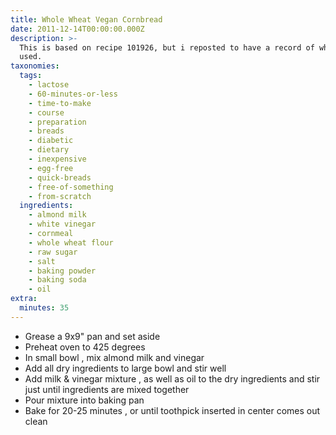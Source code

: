 ```yaml
---
title: Whole Wheat Vegan Cornbread
date: 2011-12-14T00:00:00.000Z
description: >-
  This is based on recipe 101926, but i reposted to have a record of what i
  used.
taxonomies:
  tags:
    - lactose
    - 60-minutes-or-less
    - time-to-make
    - course
    - preparation
    - breads
    - diabetic
    - dietary
    - inexpensive
    - egg-free
    - quick-breads
    - free-of-something
    - from-scratch
  ingredients:
    - almond milk
    - white vinegar
    - cornmeal
    - whole wheat flour
    - raw sugar
    - salt
    - baking powder
    - baking soda
    - oil
extra:
  minutes: 35
---
```

 - Grease a 9x9" pan and set aside
 - Preheat oven to 425 degrees
 - In small bowl , mix almond milk and vinegar
 - Add all dry ingredients to large bowl and stir well
 - Add milk & vinegar mixture , as well as oil to the dry ingredients and stir just until ingredients are mixed together
 - Pour mixture into baking pan
 - Bake for 20-25 minutes , or until toothpick inserted in center comes out clean

